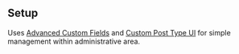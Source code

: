 ## Setup

Uses [Advanced Custom Fields](https://wordpress.org/plugins/advanced-custom-fields/) and [Custom Post Type UI](https://wordpress.org/plugins/custom-post-type-ui/) for simple management within administrative area.